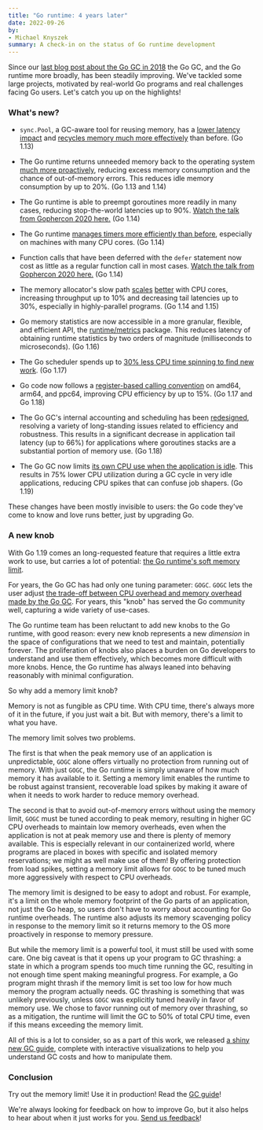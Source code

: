 ```yaml
---
title: "Go runtime: 4 years later"
date: 2022-09-26
by:
- Michael Knyszek
summary: A check-in on the status of Go runtime development
---
```


Since our [last blog post about the Go GC in 2018](/blog/ismmkeynote) the
Go GC, and the Go runtime more broadly, has been steadily improving.
We've tackled some large projects, motivated by real-world Go programs and real
challenges facing Go users.
Let's catch you up on the highlights!

### What's new?

- `sync.Pool`, a GC-aware tool for reusing memory, has a [lower latency
  impact](/cl/166960) and [recycles memory much more
  effectively](/cl/166961) than before.
  (Go 1.13)

- The Go runtime returns unneeded memory back to the operating system [much
  more proactively](/issue/30333), reducing excess memory
  consumption and the chance of out-of-memory errors.
  This reduces idle memory consumption by up to 20%.
  (Go 1.13 and 1.14)

- The Go runtime is able to preempt goroutines more readily in many cases,
  reducing stop-the-world latencies up to 90%.
  [Watch the talk from Gophercon
  2020 here.](https://www.youtube.com/watch?v=1I1WmeSjRSw)
  (Go 1.14)

- The Go runtime [manages timers more efficiently than
  before](/cl/171883), especially on machines with many CPU cores.
  (Go 1.14)

- Function calls that have been deferred with the `defer` statement now cost as
  little as a regular function call in most cases.
  [Watch the talk from Gophercon 2020
  here.](https://www.youtube.com/watch?v=DHVeUsrKcbM)
  (Go 1.14)

- The memory allocator's slow path [scales](/issue/35112)
  [better](/issue/37487) with CPU cores, increasing throughput up
  to 10% and decreasing tail latencies up to 30%, especially in highly-parallel
  programs.
  (Go 1.14 and 1.15)

- Go memory statistics are now accessible in a more granular, flexible, and
  efficient API, the [runtime/metrics](https://pkg.go.dev/runtime/metrics)
  package.
  This reduces latency of obtaining runtime statistics by two orders of
  magnitude (milliseconds to microseconds).
  (Go 1.16)

- The Go scheduler spends up to [30% less CPU time spinning to find new
  work](/issue/43997).
  (Go 1.17)

- Go code now follows a [register-based calling
  convention](/issues/40724) on amd64, arm64, and ppc64, improving
  CPU efficiency by up to 15%.
  (Go 1.17 and Go 1.18)

- The Go GC's internal accounting and scheduling has been
  [redesigned](/issue/44167), resolving a variety of long-standing
  issues related to efficiency and robustness.
  This results in a significant decrease in application tail latency (up to 66%)
  for applications where goroutines stacks are a substantial portion of memory
  use.
  (Go 1.18)

- The Go GC now limits [its own CPU use when the application is
  idle](/issue/44163).
  This results in 75% lower CPU utilization during a GC cycle in very idle
  applications, reducing CPU spikes that can confuse job shapers.
  (Go 1.19)

These changes have been mostly invisible to users: the Go code they've come to
know and love runs better, just by upgrading Go.

### A new knob

With Go 1.19 comes an long-requested feature that requires a little extra work
to use, but carries a lot of potential: [the Go runtime's soft memory
limit](https://pkg.go.dev/runtime/debug#SetMemoryLimit).

For years, the Go GC has had only one tuning parameter: `GOGC`.
`GOGC` lets the user adjust [the trade-off between CPU overhead and memory
overhead made by the Go GC](https://pkg.go.dev/runtime/debug#SetGCPercent).
For years, this "knob" has served the Go community well, capturing a wide
variety of use-cases.

The Go runtime team has been reluctant to add new knobs to the Go runtime,
with good reason: every new knob represents a new _dimension_ in the space of
configurations that we need to test and maintain, potentially forever.
The proliferation of knobs also places a burden on Go developers to understand
and use them effectively, which becomes more difficult with more knobs.
Hence, the Go runtime has always leaned into behaving reasonably with minimal
configuration.

So why add a memory limit knob?

Memory is not as fungible as CPU time.
With CPU time, there's always more of it in the future, if you just wait a bit.
But with memory, there's a limit to what you have.

The memory limit solves two problems.

The first is that when the peak memory use of an application is unpredictable,
`GOGC` alone offers virtually no protection from running out of memory.
With just `GOGC`, the Go runtime is simply unaware of how much memory it has
available to it.
Setting a memory limit enables the runtime to be robust against transient,
recoverable load spikes by making it aware of when it needs to work harder to
reduce memory overhead.

The second is that to avoid out-of-memory errors without using the memory limit,
`GOGC` must be tuned according to peak memory, resulting in higher GC CPU
overheads to maintain low memory overheads, even when the application is not at
peak memory use and there is plenty of memory available.
This is especially relevant in our containerized world, where programs are
placed in boxes with specific and isolated memory reservations; we might as
well make use of them!
By offering protection from load spikes, setting a memory limit allows for
`GOGC` to be tuned much more aggressively with respect to CPU overheads.

The memory limit is designed to be easy to adopt and robust.
For example, it's a limit on the whole memory footprint of the Go parts of an
application, not just the Go heap, so users don't have to worry about accounting
for Go runtime overheads.
The runtime also adjusts its memory scavenging policy in response to the memory
limit so it returns memory to the OS more proactively in response to memory
pressure.

But while the memory limit is a powerful tool, it must still be used with some
care.
One big caveat is that it opens up your program to GC thrashing: a state in
which a program spends too much time running the GC, resulting in not enough
time spent making meaningful progress.
For example, a Go program might thrash if the memory limit is set too low for
how much memory the program actually needs.
GC thrashing is something that was unlikely previously, unless `GOGC` was
explicitly tuned heavily in favor of memory use.
We chose to favor running out of memory over thrashing, so as a mitigation, the
runtime will limit the GC to 50% of total CPU time, even if this means exceeding
the memory limit.

All of this is a lot to consider, so as a part of this work, we released [a
shiny new GC guide](/doc/gc-guide), complete with interactive visualizations to
help you understand GC costs and how to manipulate them.

### Conclusion

Try out the memory limit!
Use it in production!
Read the [GC guide](/doc/gc-guide)!

We're always looking for feedback on how to improve Go, but it also helps to
hear about when it just works for you.
[Send us feedback](https://groups.google.com/g/golang-dev)!
